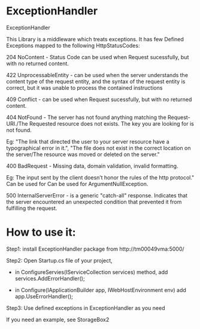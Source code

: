 # ExceptionHandler
ExceptionHandler

This Library is a middleware which treats exceptions. It has few Defined Exceptions mapped to the following HttpStatusCodes:

204 NoContent - Status Code can be used when Request sucessfully, but with no returned content.

422 UnprocessableEntity - can be used when the server understands the content type of the request entity, and the syntax of the request entity is correct,
but it was unable to process the contained instructions

409 Conflict - can be used when Request sucessfully, but with no returned content.

404 NotFound - The server has not found anything matching the Request-URI./The Requested resource does not exists. The key you are looking for is not found.

Eg:  "The link that directed the user to your server resource have a typographical error in it.", "The file does not exist in the correct location on the server/The resource was moved or deleted on the server."
                                                                                 
400 BadRequest - Missing data, domain validation, invalid formatting.

Eg: The input sent by the client doesn’t honor the rules of the http protocol." Can be used for Can be used for ArgumentNullException.

500 InternalServerError - is a generic "catch-all" response. Indicates that the server encountered an unexpected condition that prevented it from fulfilling the request.


# How to use it:
Step1: install ExceptionHandler package from http://tm00049vma:5000/

Step2: Open Startup.cs file of your project,

+ in ConfigureServies(IServiceCollection services) method, add services.AddErrorHandler();

 + in Configure(IApplicationBuilder app, IWebHostEnvironment env) add app.UseErrorHandler();
 
 Step3: Use defined exceptions in ExceptionHandler as you need
 
 If you need an example, see StorageBox2
